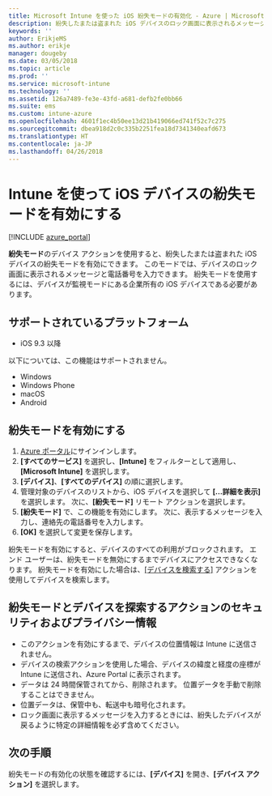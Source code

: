 ```yaml
---
title: Microsoft Intune を使った iOS 紛失モードの有効化 - Azure | Microsoft Docs
description: 紛失したまたは盗まれた iOS デバイスのロック画面に表示されるメッセージをカスタマイズする場合は、Microsoft Intune を使用して紛失モードをオンにするか開始します。 紛失モード アクションを使用する場合は、セキュリティおよびプライバシーに関する詳細な情報を取得します。
keywords: ''
author: ErikjeMS
ms.author: erikje
manager: dougeby
ms.date: 03/05/2018
ms.topic: article
ms.prod: ''
ms.service: microsoft-intune
ms.technology: ''
ms.assetid: 126a7489-fe3e-43fd-a681-defb2fe0bb66
ms.suite: ems
ms.custom: intune-azure
ms.openlocfilehash: 4601f1ec4b50ee13d21b419066ed741f52c7c275
ms.sourcegitcommit: dbea918d2c0c335b2251fea18d7341340eafd673
ms.translationtype: HT
ms.contentlocale: ja-JP
ms.lasthandoff: 04/26/2018
---
```

# <a name="enable-lost-mode-on-ios-devices-with-intune"></a>Intune を使って iOS デバイスの紛失モードを有効にする

[!INCLUDE [azure_portal](./includes/azure_portal.md)]

**紛失モード**のデバイス アクションを使用すると、紛失したまたは盗まれた iOS デバイスの紛失モードを有効にできます。 このモードでは、デバイスのロック画面に表示されるメッセージと電話番号を入力できます。 紛失モードを使用するには、デバイスが監視モードにある企業所有の iOS デバイスである必要があります。

## <a name="supported-platforms"></a>サポートされているプラットフォーム

- iOS 9.3 以降

以下については、この機能はサポートされません。 
- Windows
- Windows Phone
- macOS
- Android

## <a name="enable-lost-mode"></a>紛失モードを有効にする

1. [Azure ポータル](https://portal.azure.com)にサインインします。
2. **[すべてのサービス]** を選択し、**[Intune]** をフィルターとして適用し、**[Microsoft Intune]** を選択します。
3. **[デバイス]**、**[すべてのデバイス]** の順に選択します。
4. 管理対象のデバイスのリストから、iOS デバイスを選択して **[...詳細を表示]** を選択します。 次に、**[紛失モード]** リモート アクションを選択します。
5. **[紛失モード]** で、この機能を有効にします。 次に、表示するメッセージを入力し、連絡先の電話番号を入力します。
6. **[OK]** を選択して変更を保存します。

紛失モードを有効にすると、デバイスのすべての利用がブロックされます。 エンド ユーザーは、紛失モードを無効にするまでデバイスにアクセスできなくなります。 紛失モードを有効にした場合は、[[デバイスを検索する]](device-locate.md) アクションを使用してデバイスを検索します。

## <a name="security-and-privacy-information-for-the-lost-mode-and-locate-device-actions"></a>紛失モードとデバイスを探索するアクションのセキュリティおよびプライバシー情報
- このアクションを有効にするまで、デバイスの位置情報は Intune に送信されません。
- デバイスの検索アクションを使用した場合、デバイスの緯度と経度の座標が Intune に送信され、Azure Portal に表示されます。
- データは 24 時間保管されてから、削除されます。 位置データを手動で削除することはできません。
- 位置データは、保管中も、転送中も暗号化されます。
- ロック画面に表示するメッセージを入力するときには、紛失したデバイスが戻るように特定の詳細情報を必ず含めてください。

## <a name="next-steps"></a>次の手順

紛失モードの有効化の状態を確認するには、**[デバイス]** を開き、**[デバイス アクション]** を選択します。